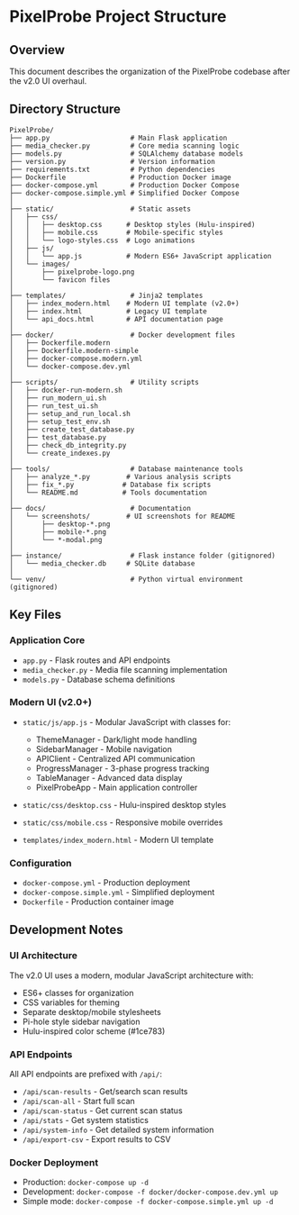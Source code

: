 # PixelProbe Project Structure

## Overview
This document describes the organization of the PixelProbe codebase after the v2.0 UI overhaul.

## Directory Structure

```
PixelProbe/
├── app.py                    # Main Flask application
├── media_checker.py          # Core media scanning logic
├── models.py                 # SQLAlchemy database models
├── version.py                # Version information
├── requirements.txt          # Python dependencies
├── Dockerfile                # Production Docker image
├── docker-compose.yml        # Production Docker Compose
├── docker-compose.simple.yml # Simplified Docker Compose
│
├── static/                   # Static assets
│   ├── css/
│   │   ├── desktop.css      # Desktop styles (Hulu-inspired)
│   │   ├── mobile.css       # Mobile-specific styles
│   │   └── logo-styles.css  # Logo animations
│   ├── js/
│   │   └── app.js           # Modern ES6+ JavaScript application
│   └── images/
│       ├── pixelprobe-logo.png
│       └── favicon files
│
├── templates/                # Jinja2 templates
│   ├── index_modern.html    # Modern UI template (v2.0+)
│   ├── index.html           # Legacy UI template
│   └── api_docs.html        # API documentation page
│
├── docker/                   # Docker development files
│   ├── Dockerfile.modern
│   ├── Dockerfile.modern-simple
│   ├── docker-compose.modern.yml
│   └── docker-compose.dev.yml
│
├── scripts/                  # Utility scripts
│   ├── docker-run-modern.sh
│   ├── run_modern_ui.sh
│   ├── run_test_ui.sh
│   ├── setup_and_run_local.sh
│   ├── setup_test_env.sh
│   ├── create_test_database.py
│   ├── test_database.py
│   ├── check_db_integrity.py
│   └── create_indexes.py
│
├── tools/                    # Database maintenance tools
│   ├── analyze_*.py         # Various analysis scripts
│   ├── fix_*.py            # Database fix scripts
│   └── README.md           # Tools documentation
│
├── docs/                     # Documentation
│   └── screenshots/         # UI screenshots for README
│       ├── desktop-*.png
│       ├── mobile-*.png
│       └── *-modal.png
│
├── instance/                 # Flask instance folder (gitignored)
│   └── media_checker.db     # SQLite database
│
└── venv/                     # Python virtual environment (gitignored)
```

## Key Files

### Application Core
- `app.py` - Flask routes and API endpoints
- `media_checker.py` - Media file scanning implementation
- `models.py` - Database schema definitions

### Modern UI (v2.0+)
- `static/js/app.js` - Modular JavaScript with classes for:
  - ThemeManager - Dark/light mode handling
  - SidebarManager - Mobile navigation
  - APIClient - Centralized API communication
  - ProgressManager - 3-phase progress tracking
  - TableManager - Advanced data display
  - PixelProbeApp - Main application controller

- `static/css/desktop.css` - Hulu-inspired desktop styles
- `static/css/mobile.css` - Responsive mobile overrides
- `templates/index_modern.html` - Modern UI template

### Configuration
- `docker-compose.yml` - Production deployment
- `docker-compose.simple.yml` - Simplified deployment
- `Dockerfile` - Production container image

## Development Notes

### UI Architecture
The v2.0 UI uses a modern, modular JavaScript architecture with:
- ES6+ classes for organization
- CSS variables for theming
- Separate desktop/mobile stylesheets
- Pi-hole style sidebar navigation
- Hulu-inspired color scheme (#1ce783)

### API Endpoints
All API endpoints are prefixed with `/api/`:
- `/api/scan-results` - Get/search scan results
- `/api/scan-all` - Start full scan
- `/api/scan-status` - Get current scan status
- `/api/stats` - Get system statistics
- `/api/system-info` - Get detailed system information
- `/api/export-csv` - Export results to CSV

### Docker Deployment
- Production: `docker-compose up -d`
- Development: `docker-compose -f docker/docker-compose.dev.yml up`
- Simple mode: `docker-compose -f docker-compose.simple.yml up -d`